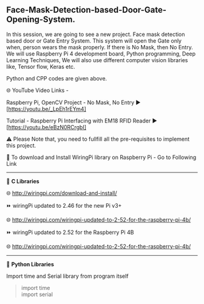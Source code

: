 ## Face-Mask-Detection-based-Door-Gate-Opening-System.

In this session, we are going to see a new project. Face mask detection based door or Gate Entry System. This system will open the Gate only when, person wears the mask properly. If there is No Mask, then No Entry. We will use Raspberry Pi 4 development board, Python programming, Deep Learning Techniques, We will also use different computer vision libraries like, Tensor flow, Keras etc.  

Python and CPP codes are given above. 

🌐 YouTube Video Links -  

Raspberry Pi, OpenCV Project - No Mask, No Entry   ▶️  [https://youtu.be/_LpEh1rEYm4]  

Tutorial - Raspberry Pi Interfacing with EM18 RFID Reader   ▶️  [https://youtu.be/eBzN0RCrgbI]  

⚠️ Please Note that, you need to fullfill all the pre-requisites to implement this project.  


🚩 To download and Install WiringPi library on Raspberry Pi - Go to Following Link  

------------------------------------------------------------------------------------------  

📜 __C Libraries__  

🌐 http://wiringpi.com/download-and-install/  

  
  
⏩ wiringPi updated to 2.46 for the new Pi v3+  

🌐 http://wiringpi.com/wiringpi-updated-to-2-52-for-the-raspberry-pi-4b/  

  
  
⏩ wiringPi updated to 2.52 for the Raspberry Pi 4B  

🌐 http://wiringpi.com/wiringpi-updated-to-2-52-for-the-raspberry-pi-4b/ 

-------------------------------------------------------------------------------------------  

📜 __Python Libraries__  

Import time and Serial library from program itself  

> import time  
> import serial  